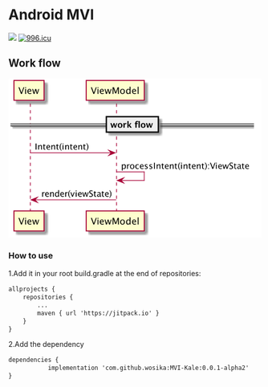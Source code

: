 # Android MVI 
[![](https://jitpack.io/v/wosika/MVI-Kale.svg)](https://jitpack.io/#wosika/MVI-Kale)  [![996.icu](https://img.shields.io/badge/link-996.icu-red.svg)](https://996.icu) <br/>

## Work flow
![](https://github.com/wosika/MVI-Kale/blob/master/designs/work-flow.png)
### How to use
  1.Add it in your root build.gradle at the end of repositories:

	allprojects {
		repositories {
			...
			maven { url 'https://jitpack.io' }
		}
	}
  
  2.Add the dependency
  
    dependencies {
	           implementation 'com.github.wosika:MVI-Kale:0.0.1-alpha2'
    }
